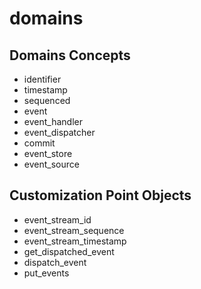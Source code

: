 # domains

## Domains Concepts
* identifier
* timestamp
* sequenced
* event
* event_handler
* event_dispatcher
* commit
* event_store
* event_source

## Customization Point Objects
* event_stream_id
* event_stream_sequence
* event_stream_timestamp
* get_dispatched_event
* dispatch_event
* put_events